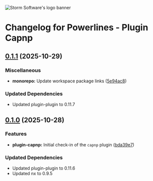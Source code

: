 ![Storm Software's logo banner](https://public.storm-cdn.com/brand-banner.png)

# Changelog for Powerlines - Plugin Capnp

## [0.1.1](https://github.com/storm-software/powerlines/releases/tag/plugin-capnp%400.1.1) (2025-10-29)

### Miscellaneous

- **monorepo:** Update workspace package links
  ([5e94ac8](https://github.com/storm-software/powerlines/commit/5e94ac8))

### Updated Dependencies

- Updated plugin-plugin to 0.11.7

## [0.1.0](https://github.com/storm-software/powerlines/releases/tag/plugin-capnp%400.1.0) (2025-10-28)

### Features

- **plugin-capnp:** Initial check-in of the `capnp` plugin
  ([bda39e7](https://github.com/storm-software/powerlines/commit/bda39e7))

### Updated Dependencies

- Updated plugin-plugin to 0.11.6
- Updated nx to 0.9.5
